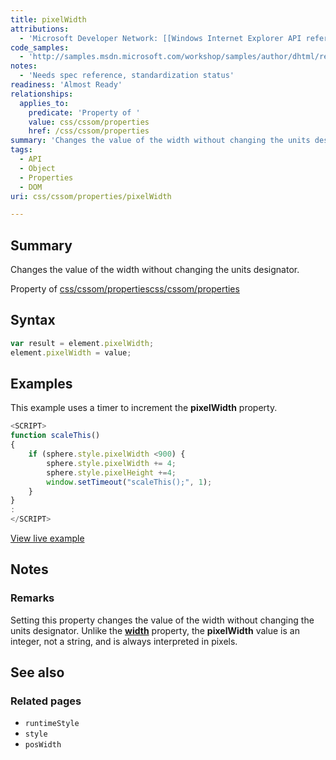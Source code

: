 ```yaml
---
title: pixelWidth
attributions:
  - 'Microsoft Developer Network: [[Windows Internet Explorer API reference](http://msdn.microsoft.com/en-us/library/ie/hh828809%28v=vs.85%29.aspx) Article]'
code_samples:
  - 'http://samples.msdn.microsoft.com/workshop/samples/author/dhtml/refs/pixelWidth.htm'
notes:
  - 'Needs spec reference, standardization status'
readiness: 'Almost Ready'
relationships:
  applies_to:
    predicate: 'Property of '
    value: css/cssom/properties
    href: /css/cssom/properties
summary: 'Changes the value of the width without changing the units designator.'
tags:
  - API
  - Object
  - Properties
  - DOM
uri: css/cssom/properties/pixelWidth

---
```

## Summary

Changes the value of the width without changing the units designator.

Property of [css/cssom/properties](/css/cssom/properties)[css/cssom/properties](/css/cssom/properties)

## Syntax

``` js
var result = element.pixelWidth;
element.pixelWidth = value;
```

## Examples

This example uses a timer to increment the **pixelWidth** property.

``` js
<SCRIPT>
function scaleThis()
{
    if (sphere.style.pixelWidth <900) {
        sphere.style.pixelWidth += 4;
        sphere.style.pixelHeight +=4;
        window.setTimeout("scaleThis();", 1);
    }
}
:
</SCRIPT>
```

[View live example](http://samples.msdn.microsoft.com/workshop/samples/author/dhtml/refs/pixelWidth.htm)

## Notes

### Remarks

Setting this property changes the value of the width without changing the units designator. Unlike the [**width**](/css/properties/width) property, the **pixelWidth** value is an integer, not a string, and is always interpreted in pixels.

## See also

### Related pages

-   `runtimeStyle`
-   `style`
-   `posWidth`
